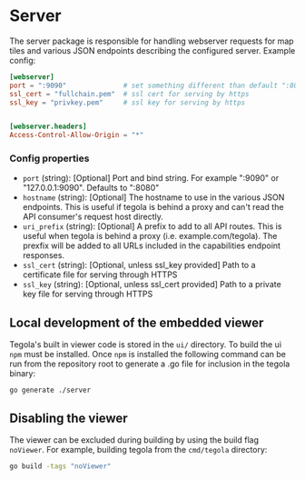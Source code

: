 # Server

The server package is responsible for handling webserver requests for map tiles and various JSON endpoints describing the configured server. Example config:

```toml
[webserver]
port = ":9090"              # set something different than default ":8080"
ssl_cert = "fullchain.pem"  # ssl cert for serving by https
ssl_key = "privkey.pem"     # ssl key for serving by https


[webserver.headers]
Access-Control-Allow-Origin = "*"
```

### Config properties

- `port` (string): [Optional] Port and bind string. For example ":9090" or "127.0.0.1:9090". Defaults to ":8080"
- `hostname` (string): [Optional] The hostname to use in the various JSON endpoints. This is useful if tegola is behind a proxy and can't read the API consumer's request host directly.
- `uri_prefix` (string): [Optional] A prefix to add to all API routes. This is useful when tegola is behind a proxy (i.e. example.com/tegola). The prexfix will be added to all URLs included in the capabilities endpoint responses.
- `ssl_cert` (string): [Optional, unless ssl_key provided] Path to a certificate file for serving through HTTPS
- `ssl_key` (string): [Optional, unless ssl_cert provided] Path to a private key file for serving through HTTPS

## Local development of the embedded viewer

Tegola's built in viewer code is stored in the `ui/` directory. To build the ui `npm` must be installed. Once `npm` is installed the following command can be run from the repository root to generate a .go file for inclusion in the tegola binary:

```
go generate ./server
```

## Disabling the viewer

The viewer can be excluded during building by using the build flag `noViewer`. For example, building tegola from the `cmd/tegola` directory:

```bash
go build -tags "noViewer"
```
